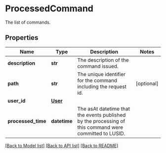 # ProcessedCommand

The list of commands.
## Properties
Name | Type | Description | Notes
------------ | ------------- | ------------- | -------------
**description** | **str** | The description of the command issued. | 
**path** | **str** | The unique identifier for the command including the request id. | [optional] 
**user_id** | [**User**](User.md) |  | 
**processed_time** | **datetime** | The asAt datetime that the events published by the processing of this command were committed to LUSID. | 

[[Back to Model list]](../README.md#documentation-for-models) [[Back to API list]](../README.md#documentation-for-api-endpoints) [[Back to README]](../README.md)


